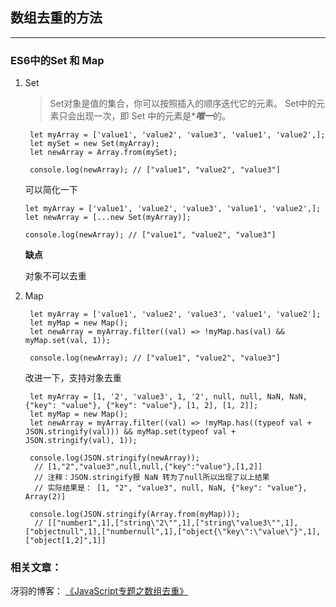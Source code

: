 ## 数组去重的方法
---
### ES6中的Set 和 Map 

1. Set
   > Set对象是值的集合，你可以按照插入的顺序迭代它的元素。 Set中的元素只会出现一次，即 Set 中的元素是****唯一***的。

   ```
    let myArray = ['value1', 'value2', 'value3', 'value1', 'value2',];
    let mySet = new Set(myArray);
    let newArray = Array.from(mySet);

    console.log(newArray); // ["value1", "value2", "value3"]
   ```
    可以简化一下

    ```
    let myArray = ['value1', 'value2', 'value3', 'value1', 'value2',];
    let newArray = [...new Set(myArray)];

    console.log(newArray); // ["value1", "value2", "value3"]
    ```
    **缺点**
    
    对象不可以去重
2. Map
   ```
    let myArray = ['value1', 'value2', 'value3', 'value1', 'value2'];
    let myMap = new Map();
    let newArray = myArray.filter((val) => !myMap.has(val) && myMap.set(val, 1));

    console.log(newArray); // ["value1", "value2", "value3"]
   ```
   改进一下，支持对象去重
   ```
    let myArray = [1, '2', 'value3', 1, '2', null, null, NaN, NaN, {"key": "value"}, {"key": "value"}, [1, 2], [1, 2]];
    let myMap = new Map();
    let newArray = myArray.filter((val) => !myMap.has((typeof val + JSON.stringify(val))) && myMap.set(typeof val + JSON.stringify(val), 1));

    console.log(JSON.stringify(newArray));
     // [1,"2","value3",null,null,{"key":"value"},[1,2]]
     // 注释：JSON.stringify报 NaN 转为了null所以出现了以上结果
     // 实际结果是： [1, "2", "value3", null, NaN, {"key": "value"}, Array(2)]

    console.log(JSON.stringify(Array.from(myMap)));
     // [["number1",1],["string\"2\"",1],["string\"value3\"",1],["objectnull",1],["numbernull",1],["object{\"key\":\"value\"}",1],["object[1,2]",1]]
   ```

### 相关文章：
冴羽的博客： [《JavaScript专题之数组去重》](https://github.com/mqyqingfeng/Blog/issues/27)